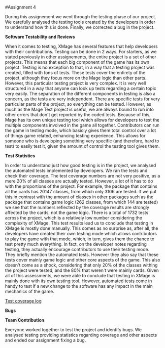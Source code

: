 #Assignment 4

During this assignement we went through the testing phase of our project. We carefully analysed the testing tools created
by the developers in order to understand how this is done. Finally, we corrected a bug in the project.

__Software Testability and Reviews__

When it comes to testing, XMage has several features that help developers with their contributions. Testing can be done in 2 ways. For starters, as we stated previously in other assignements, the entire project is a set of other projects. This means that each big component of the game has its own project. Testing is no exception to that, in a way that a testing project was created, filled with tons of tests. These tests cover the entirety of the project, although they focus more on the Mage logic than other parts. However, this particular testing project is very complex. It is very well structured in a way that anyone can look up tests regarding a certain topic very easily. The separation of the different components in testing is also a concern, as the tests are very independent. There are specific tests for very particular parts of the project, so everything can be tested. However, as much as the Mage Test project is useful, we are always bound to run into other errors that don't get reported by the coded tests. Because of this, Mage has its own unique testing tool which allows for developers to test the multiple components involved in the game all together. Contributors can run the game in testing mode, which basicly gives them total control over a lot of things game related, enhancing testing experience. This allows for someone who is developing something very specific (and therefore, hard to test) to easily test it, given the amount of control the testing tool gives them.

__Test Statistics__

In order to understand just how good testing is in the project, we analysed the automated tests implemented by developers. We ran the tests and check their coverage.
The test coverage numbers are not very positive, as a mere 20% of all classes are actually tested. However, a lot of it has to do with the proportions of the project. For example, the package that contains all the cards has 20147 classes, from which only 3106 are tested. If we put this in contrast with the amount of classes in other packages such as the package that contains game logic (262 classes, from which 144 are tested) we see that the numbers reflected by the coverage results are strongly affected by the cards, not the game logic.
There is a total of 1732 tests across the project, which is a relatively low number considering the complexity of XMage.
This test results lead us to conclude that testing in XMage is mostly done manually. This comes as no surprise as, after all, the developers have created their own testing mode which allows contributors to play the game with that mode, which, in turn, gives them the chance to test pretty much everything. In fact, on the developer notes regarding testing, they actually encourage contributors to use their testing mode. They briefly mention the automated tests. However they also say that these tests cover mainly game logic and other core aspects of the game. This also doesn't come as a shock, considering that only 20% of the classes withing the project were tested, and the 80% that weren't were mainly cards.
Given all of this assessments, we were able to conclude that testing in XMage is mainly done with its own testing tool. However, automated tests come in handy to test if a new change to the software has any impact in the main mechanics of the game.

[Test coverage log](http://htmlpreview.github.io/?https://github.com/PedroTav/mage/blob/master/ESOF-DOCS/CoverageReport/index.html)

__Bugs__

__Team Contribution__

Everyone worked together to test the project and identify bugs. We analysed testing providing statistics regarding coverage
and other aspects and ended our assignment fixing a bug.
